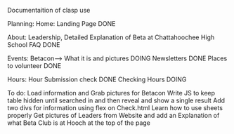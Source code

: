 Documentaition of clasp use

Planning:
Home: Landing Page DONE

About: Leadership, Detailed Explanation of Beta at Chattahoochee High School
       FAQ DONE

Events: Betacon--> What it is and pictures DOING
        Newsletters DONE
        Places to volunteer DONE

Hours: Hour Submission check DONE
       Checking Hours DOING


To do:
Load information and Grab pictures for Betacon
Write JS to keep table hidden until searched in and then reveal and show a single result
Add two divs for information using flex on Check.html
Learn how to use sheets properly
Get pictures of Leaders from Website and add an Explanation of what Beta Club is at Hooch at the top of the page
